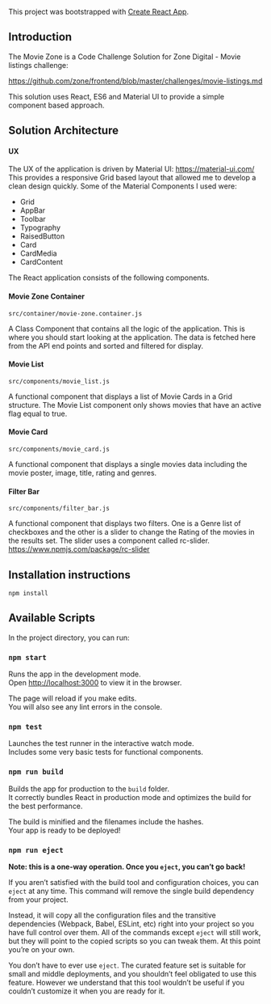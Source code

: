 This project was bootstrapped with [Create React App](https://github.com/facebookincubator/create-react-app).

## Introduction

The Movie Zone is a Code Challenge Solution for Zone Digital - Movie listings challenge:

https://github.com/zone/frontend/blob/master/challenges/movie-listings.md

This solution uses React, ES6 and Material UI to provide a simple component based approach.

## Solution Architecture

#### UX
The UX of the application is driven by Material UI: https://material-ui.com/
This provides a responsive Grid based layout that allowed me to develop a clean design quickly.
Some of the Material Components I used were:
* Grid
* AppBar
* Toolbar
* Typography
* RaisedButton
* Card
* CardMedia
* CardContent


The React application consists of the following components.

#### Movie Zone Container
```
src/container/movie-zone.container.js
```
A Class Component that contains all the logic of the application. 
This is where you should start looking at the application. The data is fetched here from the API end points and
sorted and filtered for display. 

#### Movie  List
```
src/components/movie_list.js
```
A functional component that displays a list of Movie Cards in a Grid structure. 
The Movie List component only shows movies that have an active flag equal to true.

#### Movie Card
```
src/components/movie_card.js
```
A functional component that displays a single movies data including the movie poster,
image, title, rating and genres.

#### Filter Bar
```
src/components/filter_bar.js
```
A functional component that displays two filters. One is a Genre list of checkboxes 
and the other is a slider to change the Rating of the movies in the results set.
The slider uses a component called rc-slider. https://www.npmjs.com/package/rc-slider

## Installation instructions
```
npm install
```

## Available Scripts

In the project directory, you can run:

### `npm start`

Runs the app in the development mode.<br>
Open [http://localhost:3000](http://localhost:3000) to view it in the browser.

The page will reload if you make edits.<br>
You will also see any lint errors in the console.

### `npm test`

Launches the test runner in the interactive watch mode.<br>
Includes some very basic tests for functional components.

### `npm run build`

Builds the app for production to the `build` folder.<br>
It correctly bundles React in production mode and optimizes the build for the best performance.

The build is minified and the filenames include the hashes.<br>
Your app is ready to be deployed!

### `npm run eject`

**Note: this is a one-way operation. Once you `eject`, you can’t go back!**

If you aren’t satisfied with the build tool and configuration choices, you can `eject` at any time. This command will remove the single build dependency from your project.

Instead, it will copy all the configuration files and the transitive dependencies (Webpack, Babel, ESLint, etc) right into your project so you have full control over them. All of the commands except `eject` will still work, but they will point to the copied scripts so you can tweak them. At this point you’re on your own.

You don’t have to ever use `eject`. The curated feature set is suitable for small and middle deployments, and you shouldn’t feel obligated to use this feature. However we understand that this tool wouldn’t be useful if you couldn’t customize it when you are ready for it.
